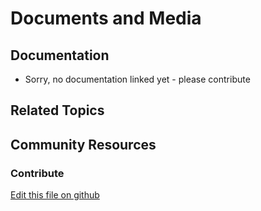 # Documents and Media

## Documentation

* Sorry, no documentation linked yet - please contribute

## Related Topics

## Community Resources

### Contribute

[Edit this file on github](https://github.com/olafk/controlpanel-documentation-docs/blob/master/md/73en/com_liferay_document_library_web_portlet_DLAdminPortlet/file_entry_metadata_sets.html)
